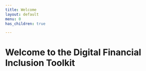 ```yaml
---
title: Welcome
layout: default
menu: 0
has_children: true

---
```


# Welcome to the Digital Financial Inclusion Toolkit
